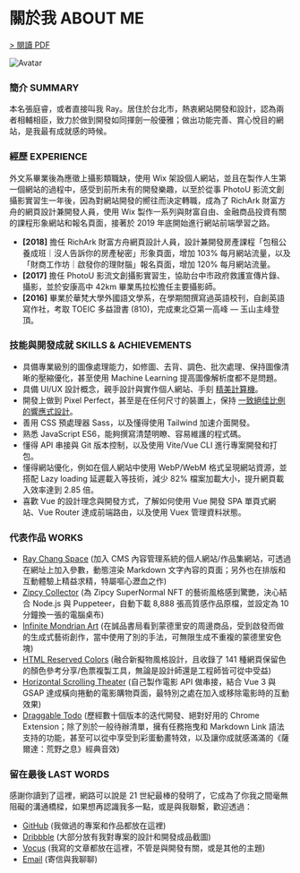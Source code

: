 # 關於我 ABOUT ME

[> 閱讀 PDF](https://rayc.dev/about/rayc_resume.pdf#toolbar=0&navpanes=0&scrollbar=0&zoom=125)

![Avatar](https://avatars.githubusercontent.com/u/39514595?s=400&c=avatar)

### 簡介 SUMMARY
本名張庭睿，或者直接叫我 Ray。居住於台北市，熱衷網站開發和設計，認為兩者相輔相臣，致力於做到開發如同揮劍一般優雅；做出功能完善、賞心悅目的網站，是我最有成就感的時候。

### 經歷 EXPERIENCE
外文系畢業後為應徵上攝影類職缺，使用 Wix 架設個人網站，並且在製作人生第一個網站的過程中，感受到前所未有的開發樂趣，以至於從事 PhotoU 影流文創攝影實習生一年後，因為對網站開發的嚮往而決定轉職，成為了 RichArk 財富方舟的網頁設計兼開發人員，使用 Wix 製作一系列與財富自由、金融商品投資有關的課程形象網站和報名頁面，接著於 2019 年底開始進行網站前端學習之路。
- **[2018]** 擔任 RichArk 財富方舟網頁設計人員，設計兼開發房產課程「包租公養成班｜沒人告訴你的房產秘密」形象頁面，增加 103% 每月網站流量，以及「財商工作坊｜啟發你的理財腦」報名頁面，增加 120% 每月網站流量。
- **[2017]** 擔任 PhotoU 影流文創攝影實習生，協助台中市政府救護宣傳片錄、攝影，並於安康高中 42km 畢業馬拉松擔任主要攝影師。
- **[2016]** 畢業於華梵大學外國語文學系，在學期間撰寫過英語校刊，自創英語寫作社，考取 TOEIC 多益證書 (810)，完成東北亞第一高峰 — 玉山主峰登頂。

### 技能與開發成就 SKILLS & ACHIEVEMENTS
- 具備專業級別的圖像處理能力，如修圖、去背、調色、批次處理、保持圖像清晰的壓縮優化，甚至使用 Machine Learning 提高圖像解析度都不是問題。
- 具備 UI/UX 設計概念，親手設計與實作個人網站、手刻 [精美計算機](https://rayc2045.github.io/vanilla-calculator/)。
- 開發上做到 Pixel Perfect，甚至是在任何尺寸的裝置上，保持 [一致絕佳比例的響應式設計](https://color-names.netlify.app/)。
- 善用 CSS 預處理器 Sass，以及懂得使用 Tailwind 加速介面開發。
- 熟悉 JavaScript ES6，能夠撰寫清楚明瞭、容易維護的程式碼。
- 懂得 API 串接與 Git 版本控制，以及使用 Vite/Vue CLI 進行專案開發和打包。
- 懂得網站優化，例如在個人網站中使用 WebP/WebM 格式呈現網站資源，並搭配 Lazy loading 延遲載入等技術，減少 82% 檔案加載大小，提升網頁載入效率達到 2.85 倍。
- 喜歡 Vue 的設計理念與開發方式，了解如何使用 Vue 開發 SPA 單頁式網站、Vue Router 達成前端路由，以及使用 Vuex 管理資料狀態。

<!-- ![Top Langs](https://github-readme-stats.vercel.app/api/top-langs/?username=rayc2045&hide=html&width=370) -->

### 代表作品 WORKS
- [Ray Chang Space](https://rayc.dev/projects/?repo=raychang-space) (加入 CMS 內容管理系統的個人網站/作品集網站，可透過在網址上加入參數，動態渲染 Markdown 文字內容的頁面；另外也在排版和互動體驗上精益求精，特屬嘔心瀝血之作)
- [Zipcy Collector](https://rayc.dev/projects/?repo=zipcy-collector) (為 Zipcy SuperNormal NFT 的藝術風格感到驚艷，決心結合 Node.js 與 Puppeteer，自動下載 8,888 張高質感作品原檔，並設定為 10 分鐘換一張的電腦桌布)
- [Infinite Mondrian Art](https://rayc.dev/projects/?repo=infinite-mondrian-art) (在誠品書局看到蒙德里安的周邊商品，受到啟發而做的生成式藝術創作，當中使用了別的手法，可無限生成不重複的蒙德里安色塊)
- [HTML Reserved Colors](https://rayc.dev/projects/?repo=html-reserved-colors) (融合新擬物風格設計，且收錄了 141 種網頁保留色的顏色參考分享/色票複製工具，無論是設計師還是工程師皆可從中受益)
- [Horizontal Scrolling Theater](https://rayc.dev/projects/?repo=horizontal-scrolling-theater) (自己製作電影 API 做串接，結合 Vue 3 與 GSAP 達成橫向捲動的電影購物頁面，最特別之處在加入或移除電影時的互動效果)
- [Draggable Todo](https://rayc.dev/projects/?repo=draggable-todoList) (歷經數十個版本的迭代開發、絕對好用的 Chrome Extension；除了別於一般待辦清單，擁有任務拖曳和 Markdown Link 語法支持的功能，甚至可以從中享受到彩蛋動畫特效，以及讓你成就感滿滿的《薩爾達：荒野之息》經典音效)

### 留在最後 LAST WORDS
感謝你讀到了這裡，網路可以說是 21 世紀最棒的發明了，它成為了你我之間毫無阻礙的溝通橋樑，如果想再認識我多一點，或是與我聯繫，歡迎透過：
- [GitHub](https://github.com/rayc2045) (我做過的專案和作品都放在這裡)
- [Dribbble](https://dribbble.com/raychangdesign) (大部分放有我對專案的設計和開發成品截圖)
- [Vocus](https://vocus.cc/user/@raychang) (我寫的文章都放在這裡，不管是與開發有關，或是其他的主題)
- [Email](mailto:rayc2045@gmail.com) (寄信與我聊聊)